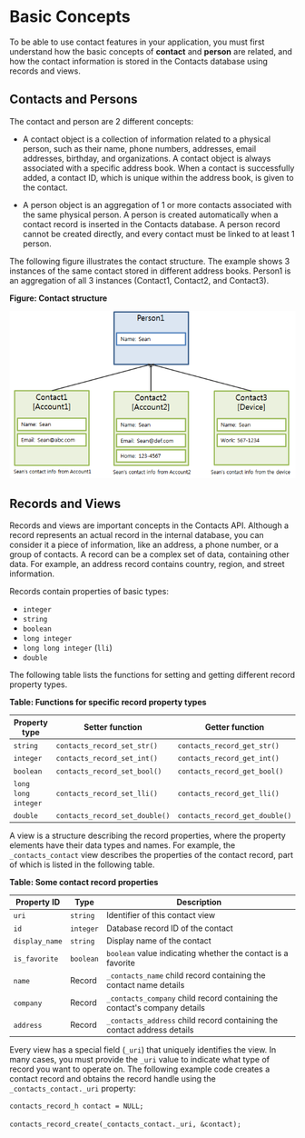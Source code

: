 
Basic Concepts
==============

To be able to use contact features in your application, you must first
understand how the basic concepts of **contact** and **person** are
related, and how the contact information is stored in the Contacts
database using records and views.


Contacts and Persons <a id="contacts"></a>
--------------------

The contact and person are 2 different concepts:

-   A contact object is a collection of information related to a
    physical person, such as their name, phone numbers, addresses, email
    addresses, birthday, and organizations. A contact object is always
    associated with a specific address book. When a contact is
    successfully added, a contact ID, which is unique within the address
    book, is given to the contact.

-   A person object is an aggregation of 1 or more contacts associated
    with the same physical person. A person is created automatically
    when a contact record is inserted in the Contacts database. A person
    record cannot be created directly, and every contact must be linked
    to at least 1 person.

The following figure illustrates the contact structure. The example
shows 3 instances of the same contact stored in different address books.
Person1 is an aggregation of all 3 instances (Contact1, Contact2, and
Contact3).

**Figure: Contact structure**

![Contact structure](./media/app_contacts_contact_structure.png)


Records and Views <a id="records"></a>
-----------------

Records and views are important concepts in the Contacts API. Although a
record represents an actual record in the internal database, you can
consider it a piece of information, like an address, a phone number, or
a group of contacts. A record can be a complex set of data, containing
other data. For example, an address record contains country, region, and
street information.

Records contain properties of basic types:

-   `integer`
-   `string`
-   `boolean`
-   `long integer`
-   `long long integer` (`lli`)
-   `double`

The following table lists the functions for setting and getting
different record property types.

**Table: Functions for specific record property types**

| Property type       | Setter function                | Getter function                |
| ------------------- | ------------------------------ | ------------------------------ |
| `string`            | `contacts_record_set_str()`    | `contacts_record_get_str()`    |
| `integer`           | `contacts_record_set_int()`    | `contacts_record_get_int()`    |
| `boolean`           | `contacts_record_set_bool()`   | `contacts_record_get_bool()`   |
| `long long integer` | `contacts_record_set_lli()`    | `contacts_record_get_lli()`    |
| `double`            | `contacts_record_set_double()` | `contacts_record_get_double()` |

A view is a structure describing the record properties, where the
property elements have their data types and names. For example, the
`_contacts_contact` view describes the properties of the contact record,
part of which is listed in the following table.

**Table: Some contact record properties**

| Property ID    | Type      | Description                              |
| -------------- | --------- | ---------------------------------------- |
| `uri`          | `string`  | Identifier of this contact view          |
| `id`           | `integer` | Database record ID of the contact        |
| `display_name` | `string`  | Display name of the contact              |
| `is_favorite`  | `boolean` | `boolean` value indicating whether the contact is a favorite |
| `name`         | Record    | `_contacts_name` child record containing the contact name details |
| `company`      | Record    | `_contacts_company` child record containing the contact's company details |
| `address`      | Record    | `_contacts_address` child record containing the contact address details |

Every view has a special field (`_uri`) that uniquely identifies the
view. In many cases, you must provide the `_uri` value to indicate what
type of record you want to operate on. The following example code
creates a contact record and obtains the record handle using the
`_contacts_contact._uri` property:

```
contacts_record_h contact = NULL;

contacts_record_create(_contacts_contact._uri, &contact);
```


